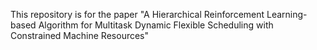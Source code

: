 This repository is for the paper "A Hierarchical Reinforcement Learning-based Algorithm for Multitask Dynamic Flexible Scheduling with Constrained Machine Resources"

